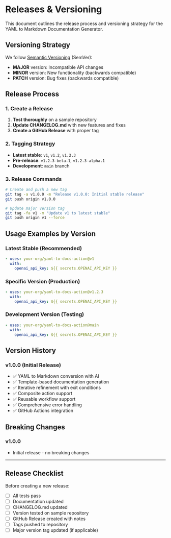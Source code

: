 # Releases & Versioning

This document outlines the release process and versioning strategy for the YAML to Markdown Documentation Generator.

## Versioning Strategy

We follow [Semantic Versioning](https://semver.org/) (SemVer):

- **MAJOR** version: Incompatible API changes
- **MINOR** version: New functionality (backwards compatible)
- **PATCH** version: Bug fixes (backwards compatible)

## Release Process

### 1. Create a Release

1. **Test thoroughly** on a sample repository
2. **Update CHANGELOG.md** with new features and fixes
3. **Create a GitHub Release** with proper tag

### 2. Tagging Strategy

- **Latest stable**: `v1`, `v1.2`, `v1.2.3`
- **Pre-release**: `v1.2.3-beta.1`, `v1.2.3-alpha.1`
- **Development**: `main` branch

### 3. Release Commands

```bash
# Create and push a new tag
git tag -a v1.0.0 -m "Release v1.0.0: Initial stable release"
git push origin v1.0.0

# Update major version tag
git tag -fa v1 -m "Update v1 to latest stable"
git push origin v1 --force
```

## Usage Examples by Version

### Latest Stable (Recommended)
```yaml
- uses: your-org/yaml-to-docs-action@v1
  with:
    openai_api_key: ${{ secrets.OPENAI_API_KEY }}
```

### Specific Version (Production)
```yaml
- uses: your-org/yaml-to-docs-action@v1.2.3
  with:
    openai_api_key: ${{ secrets.OPENAI_API_KEY }}
```

### Development Version (Testing)
```yaml
- uses: your-org/yaml-to-docs-action@main
  with:
    openai_api_key: ${{ secrets.OPENAI_API_KEY }}
```

## Version History

### v1.0.0 (Initial Release)
- ✅ YAML to Markdown conversion with AI
- ✅ Template-based documentation generation
- ✅ Iterative refinement with exit conditions
- ✅ Composite action support
- ✅ Reusable workflow support
- ✅ Comprehensive error handling
- ✅ GitHub Actions integration

## Breaking Changes

### v1.0.0
- Initial release - no breaking changes

---

## Release Checklist

Before creating a new release:

- [ ] All tests pass
- [ ] Documentation updated
- [ ] CHANGELOG.md updated
- [ ] Version tested on sample repository
- [ ] GitHub Release created with notes
- [ ] Tags pushed to repository
- [ ] Major version tag updated (if applicable)
